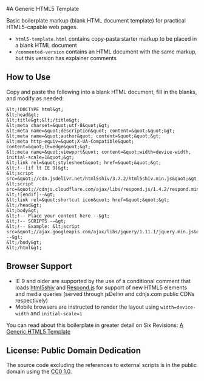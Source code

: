 #A Generic HTML5 Template

Basic boilerplate markup (blank HTML document template) for practical HTML5-capable web pages.

- `html5-template.html` contains copy-pasta starter markup to be placed in a blank HTML document
- `/commented-version` contains an HTML document with the same markup, but this version has explainer comments

## How to Use
Copy and paste the following into a blank HTML document, fill in the blanks, and modify as needed:

```
&lt;!DOCTYPE html&gt;
&lt;head&gt;
&lt;title&gt;&lt;/title&gt;
&lt;meta charset=&quot;utf-8&quot;&gt;
&lt;meta name=&quot;description&quot; content=&quot;&quot;&gt;
&lt;meta name=&quot;author&quot; content=&quot;&quot;&gt;
&lt;meta http-equiv=&quot;X-UA-Compatible&quot; content=&quot;IE=edge&quot;&gt;
&lt;meta name=&quot;viewport&quot; content=&quot;width=device-width, initial-scale=1&quot;&gt;
&lt;link rel=&quot;stylesheet&quot; href=&quot;&quot;&gt;
&lt;!--[if lt IE 9]&gt;
&lt;script src=&quot;//cdn.jsdelivr.net/html5shiv/3.7.2/html5shiv.min.js&quot;&gt;&lt;/script&gt;
&lt;script src=&quot;//cdnjs.cloudflare.com/ajax/libs/respond.js/1.4.2/respond.min.js&quot;&gt;&lt;/script&gt;
&lt;![endif]--&gt;
&lt;link rel=&quot;shortcut icon&quot; href=&quot;&quot;&gt;
&lt;/head&gt;
&lt;body&gt;
&lt;!-- Place your content here --&gt;
&lt;!-- SCRIPTS --&gt;
&lt;!-- Example: &lt;script src=&quot;//ajax.googleapis.com/ajax/libs/jquery/1.11.1/jquery.min.js&quot;&gt;&lt;/script&gt; --&gt;
&lt;/body&gt;
&lt;/html&gt;
```

## Browser Support
- IE 9 and older are supported by the use of a conditional comment that loads [html5shiv](https://github.com/aFarkas/html5shiv) and [Respond.js](https://github.com/scottjehl/Respond) for support of new HTML5 elements and media queries (served through jsDelivr and cdnjs.com public CDNs respectively)
- Mobile browsers are instructed to render the layout using `width=device-width` and `initial-scale=1`

You can read about this boilerplate in greater detail on Six Revisions: [A Generic HTML5 Template](http://sixrevisions.com/html5/html5-template/)

## License: Public Domain Dedication
The source code excluding the references to external scripts is in the public domain using the [CC0 1.0](https://github.com/sixrevisions/html5-template/blob/master/LICENSE.md).
